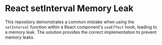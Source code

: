 # React setInterval Memory Leak
This repository demonstrates a common mistake when using the `setInterval` function within a React component's `useEffect` hook, leading to a memory leak.  The solution provides the correct implementation to prevent memory leaks.